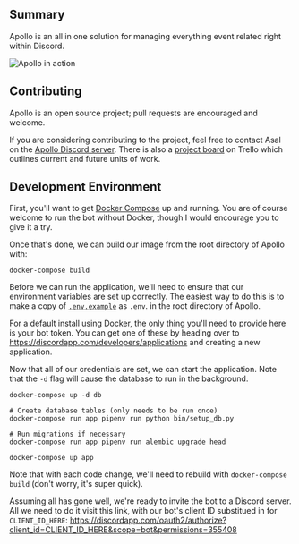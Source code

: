 
## Summary

Apollo is an all in one solution for managing everything event related right within Discord.

![Apollo in action](https://gyazo.com/a91e05553863aa646a1c7f4126bb4152.gif)

## Contributing

Apollo is an open source project; pull requests are encouraged and welcome.

If you are considering contributing to the project, feel free to contact Asal on the [Apollo Discord server](https://discord.gg/ZVevvh2).
There is also a [project board](https://trello.com/b/c0RplRku/apollo) on Trello which outlines current and future units of work.

## Development Environment

First, you'll want to get [Docker Compose](https://docs.docker.com/compose/install/) up and running. You are of course welcome to run the
bot without Docker, though I would encourage you to give it a try.

Once that's done, we can build our image from the root directory of Apollo with:
```
docker-compose build
```

Before we can run the application, we'll need to ensure that our environment variables are set up correctly. The easiest way to do this is
to make a copy of [`.env.example`](https://github.com/jgayfer/apollo/blob/master/.env.example) as `.env`. in the root directory of Apollo.

For a default install using Docker, the only thing you'll need to provide here is your bot token. You can get one of these by heading over
to https://discordapp.com/developers/applications and creating a new application.

Now that all of our credentials are set, we can start the application. Note that the `-d` flag will cause the database to run in the background.
```
docker-compose up -d db

# Create database tables (only needs to be run once)
docker-compose run app pipenv run python bin/setup_db.py

# Run migrations if necessary
docker-compose run app pipenv run alembic upgrade head

docker-compose up app
```

Note that with each code change, we'll need to rebuild with `docker-compose build` (don't worry, it's super quick).

Assuming all has gone well, we're ready to invite the bot to a Discord server. All we need to do it visit this link, with our bot's client ID
substitued in for `CLIENT_ID_HERE`: https://discordapp.com/oauth2/authorize?client_id=CLIENT_ID_HERE&scope=bot&permissions=355408

